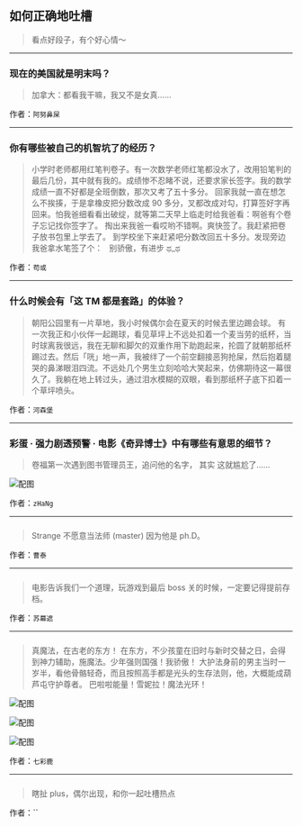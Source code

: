 ## 如何正确地吐槽

> 看点好段子，有个好心情～


 
---

### 现在的美国就是明末吗？

> 加拿大：都看我干嘛，我又不是女真……


作者：`阿努鼻屎`

---

### 你有哪些被自己的机智坑了的经历？

> 小学时老师都用红笔判卷子。有一次数学老师红笔都没水了，改用铅笔判的最后几份，其中就有我的。成绩惨不忍睹不说，还要求家长签字。我的数学成绩一直不好都是全班倒数，那次又考了五十多分。
> 回家我就一直在想怎么不挨揍，于是拿橡皮把分数改成 90 多分，叉都改成对勾，打算签好字再回来。怕我爸细看看出破绽，就等第二天早上临走时给我爸看：啊爸有个卷子忘记找你签字了。
> 掏出来我爸一看哎哟不错啊。爽快签了。我赶紧把卷子放书包里上学去了。
> 到学校坐下来赶紧吧分数改回五十多分。发现旁边我爸拿水笔签了个：
>  
> 别骄傲，有进步
> ಥ_ಥ


作者：`苟或`

---

### 什么时候会有「这 TM 都是套路」的体验？

> 朝阳公园里有一片草地，我小时候偶尔会在夏天的时候去里边踢会球。
> 有一次我正和小伙伴一起踢球，看见草坪上不远处扣着一个麦当劳的纸杯，当时球离我很远，我在无聊和脚欠的双重作用下助跑起来，抡圆了就朝那纸杯踢过去。然后「咣」地一声，我被绊了一个前空翻接恶狗抢屎，然后抱着腿哭的鼻涕眼泪四流。不远处几个男生立刻哈哈大笑起来，仿佛期待这一幕很久了。我躺在地上转过头，通过泪水模糊的双眼，看到那纸杯子底下扣着一个草坪喷头。


作者：`河森堡`

---

### 彩蛋 · 强力剧透预警 · 电影《奇异博士》中有哪些有意思的细节？

> 卷福第一次遇到图书管理员王，追问他的名字，
> 其实
> 这就尴尬了……



![配图](http://pic2.zhimg.com/70/v2-3319c7033560bdf836cd7ccc9b831c89_b.jpg)


作者：`zHaNg`

---

### 

> Strange 不愿意当法师 (master) 因为他是 ph.D。


作者：`曹泰`

---

### 

> 电影告诉我们一个道理，玩游戏到最后 boss 关的时候，一定要记得提前存档。


作者：`苏幕遮`

---

### 

> 真魔法，在古老的东方！
> 在东方，不少孩童在旧时与新时交替之日，会得到神力辅助，施魔法。少年强则国强！我骄傲！
> 大护法身前的男主当时一岁半，看他骨骼轻奇，而且按照高手都是光头的生存法则，他，大概能成葫芦屯守护尊者。
> 巴啦啦能量！雪妮拉！魔法光环！



![配图](http://pic2.zhimg.com/70/v2-fbbc7e7bb438cf90eb8ea5dfb2445411_b.jpg)



![配图](http://pic2.zhimg.com/70/v2-7812743f82cf079c7277158769648add_b.jpg)



![配图](http://pic3.zhimg.com/70/v2-9059a1459f7e02e4ba0589f28fe97102_b.jpg)


作者：`七彩鹿`

---

### 

> 瞎扯 plus，偶尔出现，和你一起吐槽热点


作者：``